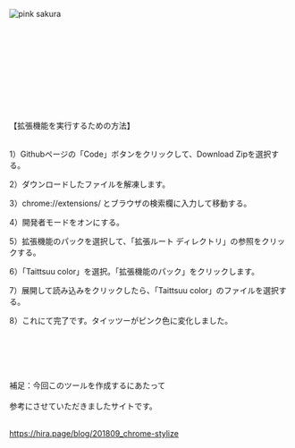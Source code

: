 ![pink sakura](https://github.com/Ultraleaf/Taittsuu-chrome_addon/assets/138953741/699a2f12-6f4b-4fa9-a09e-7b96106b396a)

<br>
<br>
<br>
<br>
<br>
<br>
<br>
<br>
<br>





【拡張機能を実行するための方法】
<br>
<br>

1）Githubページの「Code」ボタンをクリックして、Download Zipを選択する。

2）ダウンロードしたファイルを解凍します。

3）chrome://extensions/ とブラウザの検索欄に入力して移動する。

4）開発者モードをオンにする。

5）拡張機能のパックを選択して、「拡張ルート ディレクトリ」の参照をクリックする。

6）「Taittsuu color」を選択。「拡張機能のパック」をクリックします。

7）展開して読み込みをクリックしたら、「Taittsuu color」のファイルを選択する。

8）これにて完了です。タイッツーがピンク色に変化しました。

<br>
<br>
<br>
<br>

補足：今回このツールを作成するにあたって
<br>
<br>
参考にさせていただきましたサイトです。
<br>
<br>

https://hira.page/blog/201809_chrome-stylize
